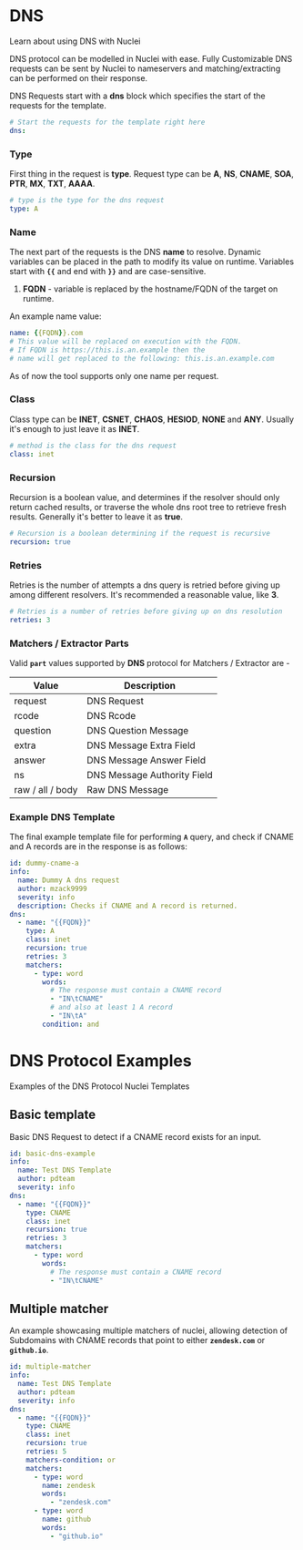 # DNS

Learn about using DNS with Nuclei

DNS protocol can be modelled in Nuclei with ease. Fully Customizable DNS requests can be sent by Nuclei to nameservers and matching/extracting can be performed on their response.

DNS Requests start with a **dns** block which specifies the start of the requests for the template.

```yaml
# Start the requests for the template right here
dns:
```

### **Type**

First thing in the request is **type**. Request type can be **A**, **NS**, **CNAME**, **SOA**, **PTR**, **MX**, **TXT**, **AAAA**.

```yaml
# type is the type for the dns request
type: A
```

### **Name**

The next part of the requests is the DNS **name** to resolve. Dynamic variables can be placed in the path to modify its value on runtime. Variables start with **`{{`** and end with **`}}`** and are case-sensitive.

1. **FQDN** - variable is replaced by the hostname/FQDN of the target on runtime.

An example name value:

```yaml
name: {{FQDN}}.com
# This value will be replaced on execution with the FQDN.
# If FQDN is https://this.is.an.example then the
# name will get replaced to the following: this.is.an.example.com
```

As of now the tool supports only one name per request.

### **Class**

Class type can be **INET**, **CSNET**, **CHAOS**, **HESIOD**, **NONE** and **ANY**. Usually it's enough to just leave it as **INET**.

```yaml
# method is the class for the dns request
class: inet
```

### **Recursion**

Recursion is a boolean value, and determines if the resolver should only return cached results, or traverse the whole dns root tree to retrieve fresh results. Generally it's better to leave it as **true**.

```yaml
# Recursion is a boolean determining if the request is recursive
recursion: true
```

### **Retries**

Retries is the number of attempts a dns query is retried before giving up among different resolvers. It's recommended a reasonable value, like **3**.

```yaml
# Retries is a number of retries before giving up on dns resolution
retries: 3
```

### **Matchers / Extractor Parts**

Valid **`part`** values supported by **DNS** protocol for Matchers / Extractor are -

| **Value** | **Description** |
| --- | --- |
| request | DNS Request |
| rcode | DNS Rcode |
| question | DNS Question Message |
| extra | DNS Message Extra Field |
| answer | DNS Message Answer Field |
| ns | DNS Message Authority Field |
| raw / all / body | Raw DNS Message |

### **Example DNS Template**

The final example template file for performing **`A`** query, and check if CNAME and A records are in the response is as follows:

```yaml
id: dummy-cname-a
info:
  name: Dummy A dns request
  author: mzack9999
  severity: info
  description: Checks if CNAME and A record is returned.
dns:
  - name: "{{FQDN}}"
    type: A
    class: inet
    recursion: true
    retries: 3
    matchers:
      - type: word
        words:
          # The response must contain a CNAME record
          - "IN\tCNAME"
          # and also at least 1 A record
          - "IN\tA"
        condition: and
```

# **DNS Protocol Examples**

Examples of the DNS Protocol Nuclei Templates

## **Basic template**

Basic DNS Request to detect if a CNAME record exists for an input.

```yaml
id: basic-dns-example
info:
  name: Test DNS Template
  author: pdteam
  severity: info
dns:
  - name: "{{FQDN}}"
    type: CNAME
    class: inet
    recursion: true
    retries: 3
    matchers:
      - type: word
        words:
          # The response must contain a CNAME record
          - "IN\tCNAME"
```

## **Multiple matcher**

An example showcasing multiple matchers of nuclei, allowing detection of Subdomains with CNAME records that point to either **`zendesk.com`** or **`github.io`**.

```yaml
id: multiple-matcher
info:
  name: Test DNS Template
  author: pdteam
  severity: info
dns:
  - name: "{{FQDN}}"
    type: CNAME
    class: inet
    recursion: true
    retries: 5
    matchers-condition: or
    matchers:
      - type: word
        name: zendesk
        words:
          - "zendesk.com"
      - type: word
        name: github
        words:
          - "github.io"
```